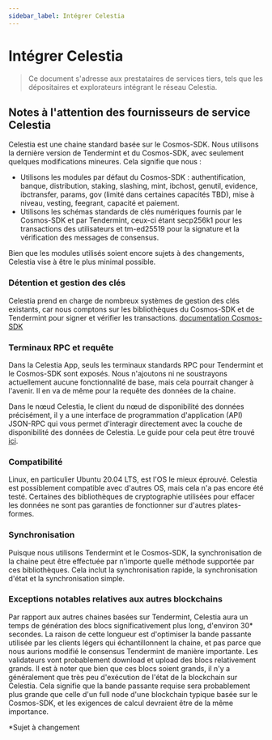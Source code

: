 ```yaml
---
sidebar_label: Intégrer Celestia
---
```


# Intégrer Celestia

> Ce document s'adresse aux prestataires de services tiers, tels que les dépositaires et explorateurs intégrant le réseau Celestia.

## Notes à l'attention des fournisseurs de service Celestia

Celestia est une chaine standard basée sur le Cosmos-SDK. Nous utilisons la dernière version de Tendermint et du Cosmos-SDK, avec seulement quelques modifications mineures. Cela signifie que nous :

- Utilisons les modules par défaut du Cosmos-SDK : authentification, banque, distribution, staking, slashing, mint, ibchost, genutil, evidence, ibctransfer, params, gov (limité dans certaines capacités TBD), mise à niveau, vesting, feegrant, capacité et paiement.
- Utilisons les schémas standards de clés numériques fournis par le Cosmos-SDK et par Tendermint, ceux-ci étant secp256k1 pour les transactions des utilisateurs et tm-ed25519 pour la signature et la vérification des messages de consensus.

Bien que les modules utilisés soient encore sujets à des changements, Celestia vise à être le plus minimal possible.

### Détention et gestion des clés

Celestia prend en charge de nombreux systèmes de gestion des clés existants, car nous comptons sur les bibliothèques du Cosmos-SDK et de Tendermint pour signer et vérifier les transactions. [documentation Cosmos-SDK](https://docs.cosmos.network/master/basics/accounts.html#keys-accounts-addresses-and-signatures)

### Terminaux RPC et requête

Dans la Celestia App, seuls les terminaux standards RPC pour Tendermint et le Cosmos-SDK sont exposés. Nous n'ajoutons ni ne soustrayons actuellement aucune fonctionnalité de base, mais cela pourrait changer à l'avenir. Il en va de même pour la requête des données de la chaine.

Dans le nœud Celestia, le client du nœud de disponibilité des données précisément, il y a une interface de programmation d'application (API) JSON-RPC qui vous permet d'interagir directement avec la couche de disponibilité des données de Celestia. Le guide pour cela peut être trouvé [ici](https://docs.celestia.org/developers/node-tutorial).

### Compatibilité

Linux, en particulier Ubuntu 20.04 LTS, est l'OS le mieux éprouvé. Celestia est possiblement compatible avec d'autres OS, mais cela n'a pas encore été testé. Certaines des bibliothèques de cryptographie utilisées pour effacer les données ne sont pas garanties de fonctionner sur d'autres plates-formes.

### Synchronisation

Puisque nous utilisons Tendermint et le Cosmos-SDK, la synchronisation de la chaine peut être effectuée par n'importe quelle méthode supportée par ces bibliothèques. Cela inclut la synchronisation rapide, la synchronisation d'état et la synchronisation simple.

### Exceptions notables relatives aux autres blockchains

Par rapport aux autres chaines basées sur Tendermint, Celestia aura un temps de génération des blocs significativement plus long, d'environ 30* secondes. La raison de cette longueur est d'optimiser la bande passante utilisée par les clients légers qui échantillonnent la chaine, et pas parce que nous aurions modifié le consensus Tendermint de manière importante. Les validateurs vont probablement download et upload des blocs relativement grands. Il est à noter que bien que ces blocs soient grands, il n'y a généralement que très peu d'exécution de l'état de la blockchain sur Celestia. Cela signifie que la bande passante requise sera probablement plus grande que celle d'un full node d'une blockchain typique basée sur le Cosmos-SDK, et les exigences de calcul devraient être de la même importance.

*Sujet à changement

